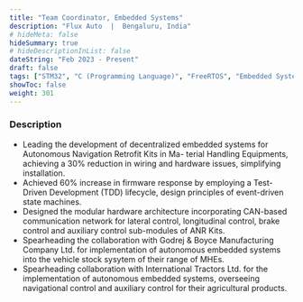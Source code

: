 ```yaml
---
title: "Team Coordinator, Embedded Systems"
description: "Flux Auto  |  Bengaluru, India"
# hideMeta: false
hideSummary: true
# hideDescriptionInList: false
dateString: "Feb 2023 - Present"
draft: false
tags: ["STM32", "C (Programming Language)", "FreeRTOS", "Embedded Systems", "Communication Protocols", "CANOpen", "I2C", "GPIO", "USB", "UART", "ADC", "CI/CD", "Reverse Engineering", "Case Study"]
showToc: false
weight: 301
--- 
```


### Description

- Leading the development of decentralized embedded systems for Autonomous Navigation Retrofit Kits in Ma-
terial Handling Equipments, achieving a 30% reduction in wiring and hardware issues, simplifying installation.
- Achieved 60% increase in firmware response by employing a Test-Driven Development (TDD) lifecycle,
design principles of event-driven state machines.
- Designed the modular hardware architecture incorporating CAN-based communication network for lateral
control, longitudinal control, brake control and auxiliary control sub-modules of ANR Kits.
- Spearheading the collaboration with Godrej & Boyce Manufacturing Company Ltd. for implementation of
autonomous embedded systems into the vehicle stock sysytem of their range of MHEs.
- Spearheading collaboration with International Tractors Ltd. for the implementation of autonomous embedded
systems, overseeing navigational control and auxiliary control for their agricultural products.
